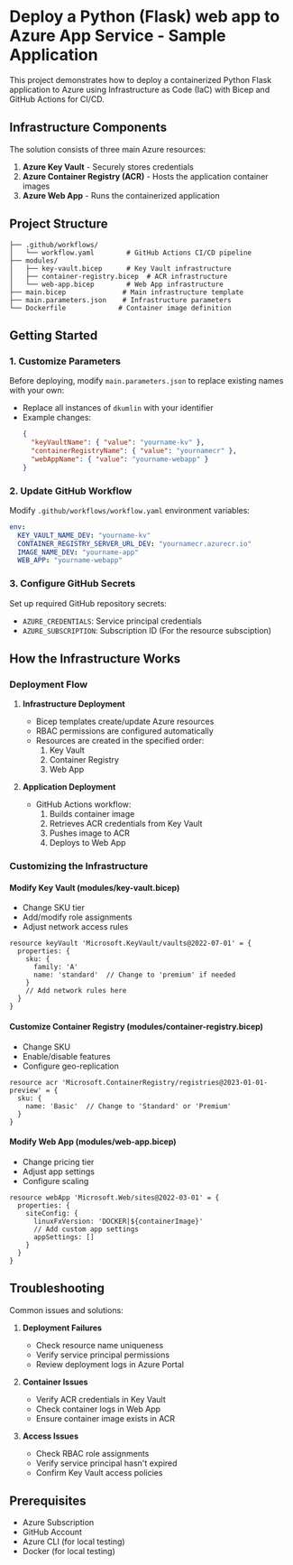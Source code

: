 # Deploy a Python (Flask) web app to Azure App Service - Sample Application

This project demonstrates how to deploy a containerized Python Flask application to Azure using Infrastructure as Code (IaC) with Bicep and GitHub Actions for CI/CD.

## Infrastructure Components

The solution consists of three main Azure resources:

1. **Azure Key Vault** - Securely stores credentials
2. **Azure Container Registry (ACR)** - Hosts the application container images
3. **Azure Web App** - Runs the containerized application

## Project Structure

```
├── .github/workflows/
│   └── workflow.yaml        # GitHub Actions CI/CD pipeline
├── modules/
│   ├── key-vault.bicep      # Key Vault infrastructure
│   ├── container-registry.bicep  # ACR infrastructure
│   └── web-app.bicep        # Web App infrastructure
├── main.bicep              # Main infrastructure template
├── main.parameters.json    # Infrastructure parameters
└── Dockerfile             # Container image definition
```

## Getting Started

### 1. Customize Parameters

Before deploying, modify `main.parameters.json` to replace existing names with your own:

- Replace all instances of `dkumlin` with your identifier
- Example changes:
  ```json
  {
    "keyVaultName": { "value": "yourname-kv" },
    "containerRegistryName": { "value": "yournamecr" },
    "webAppName": { "value": "yourname-webapp" }
  }
  ```

### 2. Update GitHub Workflow

Modify `.github/workflows/workflow.yaml` environment variables:

```yaml
env:
  KEY_VAULT_NAME_DEV: "yourname-kv"
  CONTAINER_REGISTRY_SERVER_URL_DEV: "yournamecr.azurecr.io"
  IMAGE_NAME_DEV: "yourname-app"
  WEB_APP: "yourname-webapp"
```

### 3. Configure GitHub Secrets

Set up required GitHub repository secrets:

- `AZURE_CREDENTIALS`: Service principal credentials
- `AZURE_SUBSCRIPTION`: Subscription ID (For the resource subsciption)

## How the Infrastructure Works

### Deployment Flow

1. **Infrastructure Deployment**

   - Bicep templates create/update Azure resources
   - RBAC permissions are configured automatically
   - Resources are created in the specified order:
     1. Key Vault
     2. Container Registry
     3. Web App

2. **Application Deployment**
   - GitHub Actions workflow:
     1. Builds container image
     2. Retrieves ACR credentials from Key Vault
     3. Pushes image to ACR
     4. Deploys to Web App

### Customizing the Infrastructure

#### Modify Key Vault (modules/key-vault.bicep)

- Change SKU tier
- Add/modify role assignments
- Adjust network access rules

```bicep
resource keyVault 'Microsoft.KeyVault/vaults@2022-07-01' = {
  properties: {
    sku: {
      family: 'A'
      name: 'standard'  // Change to 'premium' if needed
    }
    // Add network rules here
  }
}
```

#### Customize Container Registry (modules/container-registry.bicep)

- Change SKU
- Enable/disable features
- Configure geo-replication

```bicep
resource acr 'Microsoft.ContainerRegistry/registries@2023-01-01-preview' = {
  sku: {
    name: 'Basic'  // Change to 'Standard' or 'Premium'
  }
}
```

#### Modify Web App (modules/web-app.bicep)

- Change pricing tier
- Adjust app settings
- Configure scaling

```bicep
resource webApp 'Microsoft.Web/sites@2022-03-01' = {
  properties: {
    siteConfig: {
      linuxFxVersion: 'DOCKER|${containerImage}'
      // Add custom app settings
      appSettings: []
    }
  }
}
```

## Troubleshooting

Common issues and solutions:

1. **Deployment Failures**

   - Check resource name uniqueness
   - Verify service principal permissions
   - Review deployment logs in Azure Portal

2. **Container Issues**

   - Verify ACR credentials in Key Vault
   - Check container logs in Web App
   - Ensure container image exists in ACR

3. **Access Issues**
   - Check RBAC role assignments
   - Verify service principal hasn't expired
   - Confirm Key Vault access policies

## Prerequisites

- Azure Subscription
- GitHub Account
- Azure CLI (for local testing)
- Docker (for local testing)
